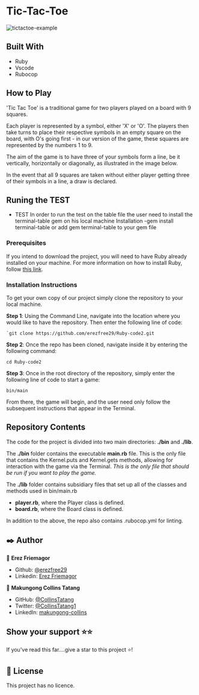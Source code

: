 # Tic-Tac-Toe

![tictactoe-example](https://cdn.pixabay.com/photo/2017/02/25/10/53/board-2097446_1280.jpg)


## Built With

- Ruby
- Vscode
- Rubocop


## How to Play

'Tic Tac Toe' is a traditional game for two players played on a board with 9 squares.

Each player is represented by a symbol, either 'X' or 'O'. The players then take turns to place their respective symbols in an empty square on the board, with O's going first - in our version of the game, these squares are represented by the numbers 1 to 9.

The aim of the game is to have three of your symbols form a line, be it vertically, horizontally or diagonally, as illustrated in the image below.

In the event that all 9 squares are taken without either player getting three of their symbols in a line, a draw is declared.


## Runing the TEST 
- TEST
In order to run the test on the table file the user need to install the terminal-table gem on his local machine
 Installation
 -gem install terminal-table or add gem terminal-table to your gem file
 

### Prerequisites

If you intend to download the project, you will need to have Ruby already installed on your machine. For more information on how to install Ruby, follow [this link](https://www.ruby-lang.org/en/downloads/).

### Installation Instructions

To get your own copy of our project simply clone the repository to your local machine.

**Step 1**: Using the Command Line, navigate into the location where you would like to have the repository. Then enter the following line of code:

```
`git clone https://github.com/erezfree29/Ruby-code2.git
```

**Step 2**: Once the repo has been cloned, navigate inside it by entering the following command:

`cd Ruby-code2`

**Step 3**: Once in the root directory of the repository, simply enter the following line of code to start a game:

`bin/main`

From there, the game will begin, and the user need only follow the subsequent instructions that appear in the Terminal.

## Repository Contents

The code for the project is divided into two main directories: **./bin** and **./lib**.

The **./bin** folder contains the executable **main.rb** file. This is the only file that contains the Kernel.puts and Kernel.gets methods, allowing for interaction with the game via the Terminal. _This is the only file that should be run if you want to play the game._

The **./lib** folder contains subsidiary files that set up all of the classes and methods used in bin/main.rb

- **player.rb**, where the Player class is defined.
- **board.rb**, where the Board class is defined.

In addition to the above, the repo also contains .rubocop.yml for linting.


## ✒️  Author <a name = "author"></a>

👤 **Erez Friemagor**
- Github: [@erezfree29](https://github.com/erezfree29)
- Linkedin: [Erez Friemagor](https://www.linkedin.com/in/mert-gunduz-875280202/)

👤 **Makungong Collins Tatang**
- GitHub: [@CollinsTatang](https://github.com/CollinsTatang)
- Twitter: [@CollinsTatang1](https://twitter.com/CollinsTatang1)
- LinkedIn: [makungong-collins](https://www.linkedin.com/in/makungong-collins-b43260190/)



## Show your support ⭐️⭐️

If you've read this far....give a star to this project ⭐️!

## 📝 License

This project has no licence.
